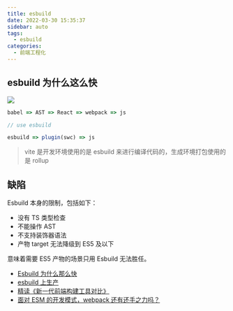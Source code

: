 ```yaml
---
title: esbuild
date: 2022-03-30 15:35:37
sidebar: auto
tags:
  - esbuild
categories:
  - 前端工程化
---
```


## esbuild 为什么这么快

![](https://pic4.zhimg.com/80/v2-467261081cda20568a060e16ca4c63f3_1440w.jpg)

```js
babel => AST => React => webpack => js

// use esbuild

esbuild => plugin(swc) => js
```

> vite 是开发环境使用的是 esbuild 来进行编译代码的，生成环境打包使用的是 rollup

## 缺陷

Esbuild 本身的限制，包括如下：

- 没有 TS 类型检查
- 不能操作 AST
- 不支持装饰器语法
- 产物 target 无法降级到 ES5 及以下

意味着需要 ES5 产物的场景只用 Esbuild 无法胜任。

- [Esbuild 为什么那么快](https://zhuanlan.zhihu.com/p/379164359)
- [esbuild 上生产](https://zhuanlan.zhihu.com/p/408379997)
- [精读《新一代前端构建工具对比》](https://zhuanlan.zhihu.com/p/372857206)
- [面对 ESM 的开发模式，webpack 还有还手之力吗？](https://www.zhihu.com/question/454975842/answer/1838767562)
